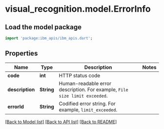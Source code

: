 # visual_recognition.model.ErrorInfo

## Load the model package
```dart
import 'package:ibm_apis/ibm_apis.dart';
```

## Properties
Name | Type | Description | Notes
------------ | ------------- | ------------- | -------------
**code** | **int** | HTTP status code | 
**description** | **String** | Human-readable error description. For example, `File size limit exceeded`. | 
**errorId** | **String** | Codified error string. For example, `limit_exceeded`. | 

[[Back to Model list]](../README.md#documentation-for-models) [[Back to API list]](../README.md#documentation-for-api-endpoints) [[Back to README]](../README.md)


